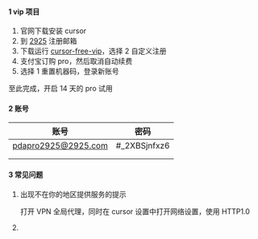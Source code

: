 #### 1 vip 项目

1. 官网下载安装 cursor
2. 到 [2925](https://2925.com) 注册邮箱
3. 下载运行 [cursor-free-vip](https://github.com/yeongpin/cursor-free-vip)，选择 2 自定义注册
4. 支付宝订购 pro，然后取消自动续费
4. 选择 1 重置机器码，登录新账号

至此完成，开启 14 天的 pro 试用

#### 2 账号

|        账号         |     密码     |
| :-----------------: | :----------: |
| pdapro2925@2925.com | #_2XBSjnfxz6 |
|                     |              |
|                     |              |

#### 3 常见问题

1. 出现不在你的地区提供服务的提示

   打开 VPN 全局代理，同时在 cursor 设置中打开网络设置，使用 HTTP1.0

2. 

